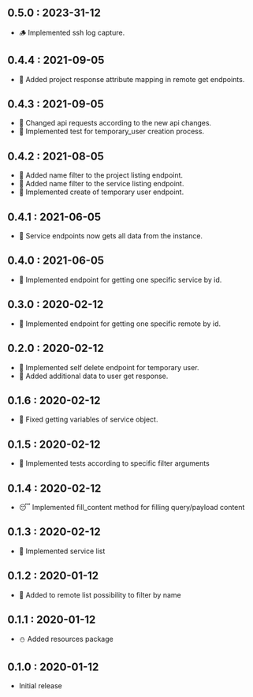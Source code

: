 ## 0.5.0 : 2023-31-12

- 🪵 Implemented ssh log capture.

## 0.4.4 : 2021-09-05

- 🥥 Added project response attribute mapping in remote get endpoints.
## 0.4.3 : 2021-09-05

- 🥕 Changed api requests according to the new api changes.
- 🥕 Implemented test for temporary_user creation process.

## 0.4.2 : 2021-08-05

- 🥒 Added name filter to the project listing endpoint.
- 🥒 Added name filter to the service listing endpoint.
- 🥒 Implemented create of temporary user endpoint.

## 0.4.1 : 2021-06-05

- 🍌 Service endpoints now gets all data from the instance.

## 0.4.0 : 2021-06-05

- 🍇 Implemented endpoint for getting one specific service by id.

## 0.3.0 : 2020-02-12

- 🍓 Implemented endpoint for getting one specific remote by id.

## 0.2.0 : 2020-02-12

- 🥑 Implemented self delete endpoint for temporary user.
- 🥑 Added additional data to user get response.

## 0.1.6 : 2020-02-12

- 🦾 Fixed getting variables of service object.

## 0.1.5 : 2020-02-12

- 🤭 Implemented tests according to specific filter arguments

## 0.1.4 : 2020-02-12

- 😴 Implemented fill_content method for filling query/payload content

## 0.1.3 : 2020-02-12

- 🎃 Implemented service list

## 0.1.2 : 2020-01-12

- 🌈 Added to remote list possibility to filter by name

## 0.1.1 : 2020-01-12

- ⛄️ Added resources package

## 0.1.0 : 2020-01-12

- Initial release
